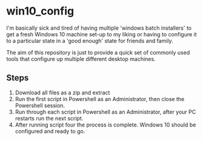 # win10_config

I'm basically sick and tired of having multiple 'windows batch installers' to get a fresh Windows 10 machine set-up to my liking or having to configure it to a particular state in a 'good enough' state for friends and family.

The aim of this repository is just to provide a quick set of commonly used tools that configure up multiple different desktop machines.


## Steps

1. Download all files as a zip and extract
2. Run the first script in Powershell as an Administrator, then close the Powershell session.
3. Run through each script in Powershell as an Administrator, after your PC restarts run the next script.
4. After running script four the process is complete. Windows 10 should be configured and ready to go.
